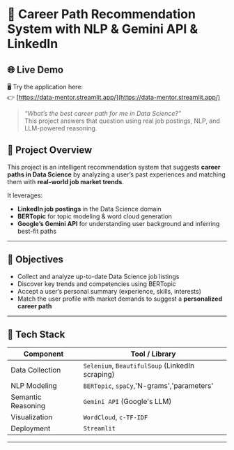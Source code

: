 # 🧠 Career Path Recommendation System with NLP & Gemini API & LinkedIn

## 🌐 Live Demo

🖥️ Try the application here:  
👉 [https://data-mentor.streamlit.app/](https://data-mentor.streamlit.app/)

> *“What’s the best career path for me in Data Science?”*  
> This project answers that question using real job postings, NLP, and LLM-powered reasoning.


## 📌 Project Overview

This project is an intelligent recommendation system that suggests **career paths in Data Science** by analyzing a user’s past experiences and matching them with **real-world job market trends**.

It leverages:

- **LinkedIn job postings** in the Data Science domain  
- **BERTopic** for topic modeling & word cloud generation  
- **Google’s Gemini API** for understanding user background and inferring best-fit paths  

---

## 🚀 Objectives

- Collect and analyze up-to-date Data Science job listings  
- Discover key trends and competencies using BERTopic  
- Accept a user’s personal summary (experience, skills, interests)  
- Match the user profile with market demands to suggest a **personalized career path**  

---

## 🔧 Tech Stack

| Component           | Tool / Library                         |
|--------------------|----------------------------------------|
| Data Collection     | `Selenium`, `BeautifulSoup` (LinkedIn scraping) |
| NLP Modeling        | `BERTopic`, `spaCy`,'N-grams','parameters'|
| Semantic Reasoning  | `Gemini API` (Google's LLM)            |
| Visualization       | `WordCloud`, `c-TF-IDF`|
| Deployment | `Streamlit`            |

---


